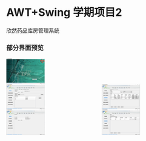 # AWT+Swing 学期项目2
欣然药品库房管理系统

### 部分界面预览
<div style="display: grid; grid-template-columns:auto auto;">
<img src="https://raw.githubusercontent.com/yinzsw/AWT-Swing/30664189f5d98a744249523b2710b212eab4ee11/sources/static/login.png" width="40%" title="登录界面"><br/>
<img src="https://raw.githubusercontent.com/yinzsw/AWT-Swing/30664189f5d98a744249523b2710b212eab4ee11/sources/static/manager01.png" width="40%" title="管理员界面[账号管理]">
<img src="https://raw.githubusercontent.com/yinzsw/AWT-Swing/30664189f5d98a744249523b2710b212eab4ee11/sources/static/manager02.png" width="40%" title="管理员界面[药品信息管理]">
<img src="https://raw.githubusercontent.com/yinzsw/AWT-Swing/30664189f5d98a744249523b2710b212eab4ee11/sources/static/pharmacy01.png" width="40%" title="业务员界面[账号管理]">
  <img src="https://raw.githubusercontent.com/yinzsw/AWT-Swing/30664189f5d98a744249523b2710b212eab4ee11/sources/static/pharmacy02.png" width="40%" title="业务员界面业务单据审核]">
</div>
